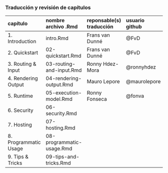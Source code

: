### Traducción y revisión de capítulos

| capítulo | nombre archivo .Rmd | reponsable(s) traducción | usuario github | estado traducción | revisión|
|:---------|:-------------------|:------------------------|:-----------------|:----------------|:-----------|
| 1. Introduction | intro.Rmd | Frans van Dunné | @FvD | Lista | no revisado  |
| 2. Quickstart| 02-quickstart.Rmd | Frans van Dunné | @FvD | Lista | no revisado  |
| 3. Routing & Input | 03-routing-and-input.Rmd | Ronny Hdez-Mora | @ronnyhdez | pendiente | no revisado |
| 4. Rendering Output | 04-rendering-output.Rmd | Mauro Lepore | @maurolepore | pendiente | no revisado  |
| 5. Runtime | 05-execution-model.Rmd | Ronny Fonseca | @fonva | pendiente | no revisado |
| 6. Security | 06-security.Rmd |  | |  |  |  |
| 7. Hosting | 07-hosting.Rmd |  | |  |  |  |
| 8. Programmatic Usage | 08-programmatic-usage.Rmd | |  |  |  |
| 9. Tips & Tricks | 09-tips-and-tricks.Rmd | |  |  |  |



